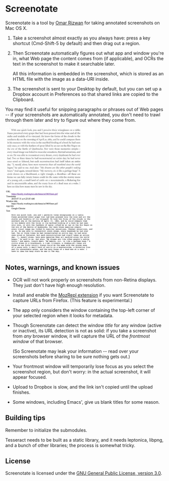 # Screenotate

Screenotate is a tool by [Omar Rizwan](https://rsnous.com) for taking
annotated screenshots on Mac OS X.

1. Take a screenshot almost exactly as you always have: press a key
   shortcut (Cmd-Shift-5 by default) and then drag out a region.

2. Then Screenotate automatically figures out what app and window
   you're in, what Web page the content comes from (if applicable),
   and OCRs the text in the screenshot to make it searchable
   later.

   All this information is embedded in the screenshot, which is
   stored as an HTML file with the image as a data-URI inside.

3. The screenshot is sent to your Desktop by default, but you can set
   up a Dropbox account in Preferences so that shared links are copied
   to the Clipboard.

You may find it useful for snipping paragraphs or phrases out of Web
pages -- if your screenshots are automatically annotated, you don't
need to trawl through them later and try to figure out where they come
from.

<a href="https://www.dropbox.com/s/u4eg19w9e4m3fpg/Screenshot%202015-07-31%20at%204.23.05%20AM.html?dl=0&raw=1" alt="Example screenshot output">
<img src="example.png" height="400">
</a>

## Notes, warnings, and known issues

- OCR will not work properly on screenshots from non-Retina
  displays. They just don't have high enough resolution.

- Install and enable the
[MozRepl extension](https://github.com/bard/mozrepl/wiki) if you want
Screenotate to capture URLs from Firefox. (This feature is
experimental.)

- The app only considers the window containing the top-left corner of
your selected region when it looks for metadata.

- Though Screenotate can detect the window *title* for any window
  (active or inactive), its URL detection is not as solid: if you take
  a screenshot from *any* browser window, it will capture the URL of the
  *frontmost window* of that browser.

  (So Screenotate may leak your information -- read over your
  screenshots before sharing to be sure nothing gets out.)

- Your frontmost window will temporarily lose focus as you select the
  screenshot region, but don't worry: in the actual screenshot, it
  will appear focused.

- Upload to Dropbox is slow, and the link isn't copied until the
upload finishes.

- Some windows, including Emacs', give us blank titles for some
  reason.

## Building tips

Remember to initialize the submodules.

Tesseract needs to be built as a static library, and it needs
leptonica, libpng, and a bunch of other libraries; the process is
somewhat tricky.

## License

Screenotate is licensed under the [GNU General Public License, version
3.0](LICENSE.txt).
